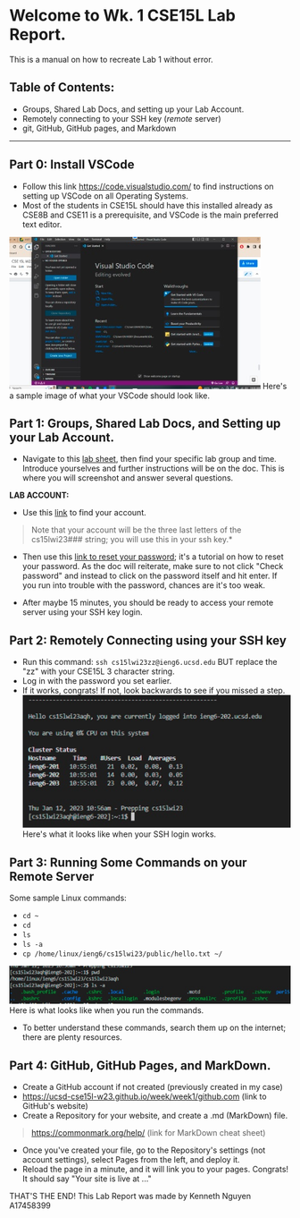 # Welcome to Wk. 1 CSE15L Lab Report.
This is a manual on how to recreate Lab 1 without error.
## Table of Contents:
- Groups, Shared Lab Docs, and setting up your Lab Account.
- Remotely connecting to your SSH key (*remote* server)
- git, GitHub, GitHub pages, and Markdown
---

## Part 0: Install VSCode
* Follow this link https://code.visualstudio.com/ to find instructions on setting up VSCode on all Operating Systems. 
* Most of the students in CSE15L should have this installed already as CSE8B and CSE11 is a prerequisite, and VSCode is the main preferred text editor. 

![Image](vscodeSS.jpg)
Here's a sample image of what your VSCode should look like.

## Part 1: Groups, Shared Lab Docs, and Setting up your Lab Account.
* Navigate to this [lab sheet](https://docs.google.com/spreadsheets/d/1xJN0bQ6b0whZwdimxtdBe41Ot-JgnvOJGFEh_VmcXcY/edit#gid=0), then find your specific lab group and time. Introduce yourselves and further instructions will be on the doc. This is where you will screenshot and answer several questions.

**LAB ACCOUNT:** 

* Use this [link](https://sdacs.ucsd.edu/~icc/index.php) to find your account. 
> Note that your account will be the three last letters of the cs15lwi23### string; you will use this in your ssh key.*

* Then use this [link to reset your password](https://docs.google.com/document/d/1hs7CyQeh-MdUfM9uv99i8tqfneos6Y8bDU0uhn1wqho/edit); it's a tutorial on how to reset your password. As the doc will reiterate, make sure to not click "Check password" and instead to click on the password itself and hit enter. If you run into trouble with the password, chances are it's too weak.

* After maybe 15 minutes, you should be ready to access your remote server using your SSH key login.

## Part 2: Remotely Connecting using your SSH key
* Run this command: 
`ssh cs15lwi23zz@ieng6.ucsd.edu` BUT replace the "zz" with your CSE15L 3 character string.
* Log in with the password you set earlier.
* If it works, congrats! If not, look backwards to see if you missed a step.
![Image](sshSS.jpg)
Here's what it looks like when your SSH login works.

## Part 3: Running Some Commands on your Remote Server
Some sample Linux commands:
* `cd ~` 
* `cd`
* `ls`
* `ls -a`
* `cp /home/linux/ieng6/cs15lwi23/public/hello.txt ~/`

![Image](remoteSS.jpg)
Here is what looks like when you run the commands.
* To better understand these commands, search them up on the internet; there are plenty resources.

## Part 4: GitHub, GitHub Pages, and MarkDown.
* Create a GitHub account if not created (previously created in my case)
* https://ucsd-cse15l-w23.github.io/week/week1/github.com (link to GitHub's website)
* Create a Repository for your website, and create a .md (MarkDown) file.
> https://commonmark.org/help/ (link for MarkDown cheat sheet)
* Once you've created your file, go to the Repository's settings (not account settings), select Pages from the left, and deploy it.
* Reload the page in a minute, and it will link you to your pages. Congrats! It should say "Your site is live at ..."

THAT'S THE END!
This Lab Report was made by Kenneth Nguyen A17458399

